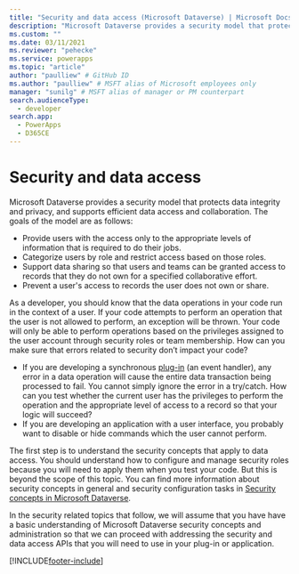 ```yaml
---
title: "Security and data access (Microsoft Dataverse) | Microsoft Docs" # Intent and product brand in a unique string of 43-59 chars including spaces
description: "Microsoft Dataverse provides a security model that protects data integrity and privacy, and supports efficient data access and collaboration." # 115-145 characters including spaces. This abstract displays in the search result.
ms.custom: ""
ms.date: 03/11/2021
ms.reviewer: "pehecke"
ms.service: powerapps
ms.topic: "article"
author: "paulliew" # GitHub ID
ms.author: "paulliew" # MSFT alias of Microsoft employees only
manager: "sunilg" # MSFT alias of manager or PM counterpart
search.audienceType: 
  - developer
search.app: 
  - PowerApps
  - D365CE
---
```

# Security and data access

Microsoft Dataverse provides a security model that protects data integrity and privacy, and supports efficient data access and collaboration. The goals of the model are as follows:

- Provide users with the access only to the appropriate levels of information that is required to do their jobs.
- Categorize users by role and restrict access based on those roles.
- Support data sharing so that users and teams can be granted access to records that they do not own for a specified collaborative effort.
- Prevent a user's access to records the user does not own or share.

As a developer, you should know that the data operations in your code run in the context of a user. If your code attempts to perform an operation that the user is not allowed to perform, an exception will be thrown. Your code will only be able to perform operations based on the privileges assigned to the user account through security roles or team membership. How can you make sure that errors related to security don’t impact your code?

-	If you are developing a synchronous [plug-in](plug-ins.md) (an event handler), any error in a data operation will cause the entire data transaction being processed to fail. You cannot simply ignore the error in a try/catch. How can you test whether the current user has the privileges to perform the operation and the appropriate level of access to a record so that your logic will succeed?
-	If you are developing an application with a user interface, you probably want to disable or hide commands which the user cannot perform.

The first step is to understand the security concepts that apply to data access. You should understand how to configure and manage security roles because you will need to apply them when you test your code. But this is beyond the scope of this topic.  You can find more information about security concepts in general and security configuration tasks in [Security concepts in Microsoft Dataverse](/power-platform/admin/wp-security-cds).

In the security related topics that follow, we will assume that you have have a basic understanding of Microsoft Dataverse security concepts and administration so that we can proceed with addressing the security and data access APIs that you will need to use in your plug-in or application.


[!INCLUDE[footer-include](../../includes/footer-banner.md)]